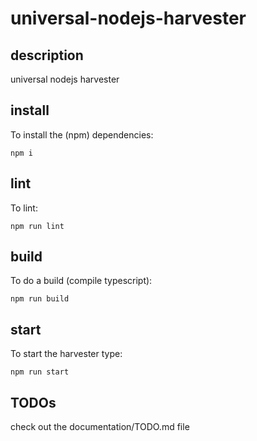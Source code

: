 ﻿# universal-nodejs-harvester

## description

universal nodejs harvester  

## install

To install the (npm) dependencies:  

```shell
npm i
```

## lint

To lint:  

```shell
npm run lint
```

## build

To do a build (compile typescript):  

```shell
npm run build
```

## start

To start the harvester type:  

```shell
npm run start
```

## TODOs

check out the documentation/TODO.md file